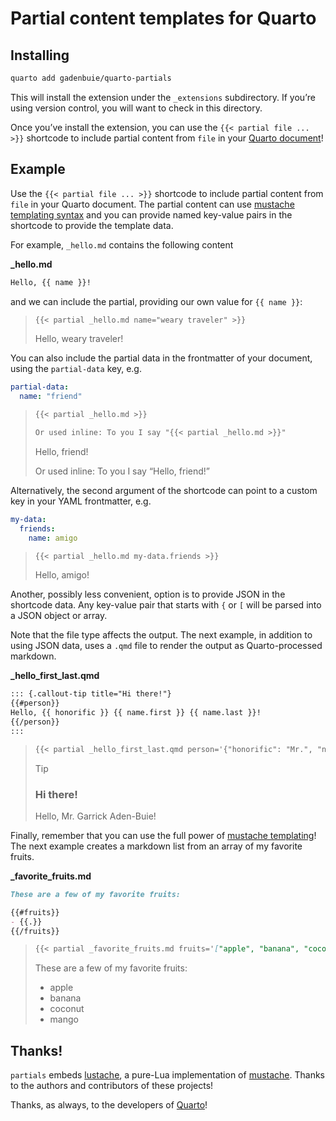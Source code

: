 # Partial content templates for Quarto


## Installing

``` bash
quarto add gadenbuie/quarto-partials
```

This will install the extension under the `_extensions` subdirectory. If
you’re using version control, you will want to check in this directory.

Once you’ve install the extension, you can use the
`{{< partial file ... >}}` shortcode to include partial content from
`file` in your [Quarto document](https://quarto.org)!

## Example

Use the `{{< partial file ... >}}` shortcode to include partial content
from `file` in your Quarto document. The partial content can use
[mustache templating syntax](https://mustache.github.io) and you can
provide named key-value pairs in the shortcode to provide the template
data.

For example, `_hello.md` contains the following content

<div class="code-with-filename">

**\_hello.md**

``` markdown
Hello, {{ name }}!
```

</div>

and we can include the partial, providing our own value for
`{{ name }}`:

> ``` markdown
> {{< partial _hello.md name="weary traveler" >}}
> ```
>
> Hello, weary traveler!

You can also include the partial data in the frontmatter of your
document, using the `partial-data` key, e.g. 

``` yaml
partial-data:
  name: "friend"
```

> ``` markdown
> {{< partial _hello.md >}}
>
> Or used inline: To you I say "{{< partial _hello.md >}}"
> ```
>
> Hello, friend!
>
> Or used inline: To you I say “Hello, friend!”

Alternatively, the second argument of the shortcode can point to a
custom key in your YAML frontmatter, e.g.

``` yaml
my-data:
  friends:
    name: amigo
```

> ``` markdown
> {{< partial _hello.md my-data.friends >}}
> ```
>
> Hello, amigo!

Another, possibly less convenient, option is to provide JSON in the
shortcode data. Any key-value pair that starts with `{` or `[` will be
parsed into a JSON object or array.

Note that the file type affects the output. The next example, in
addition to using JSON data, uses a `.qmd` file to render the output as
Quarto-processed markdown.

<div class="code-with-filename">

**\_hello_first_last.qmd**

``` markdown
::: {.callout-tip title="Hi there!"}
{{#person}}
Hello, {{ honorific }} {{ name.first }} {{ name.last }}!
{{/person}}
:::
```

</div>

> ``` markdown
> {{< partial _hello_first_last.qmd person='{"honorific": "Mr.", "name": {"first": "Garrick", "last": "Aden-Buie"}}' >}}
> ```
>
> > [!TIP]
> >
> > ### Hi there!
> >
> > Hello, Mr. Garrick Aden-Buie!

Finally, remember that you can use the full power of [mustache
templating](https://mustache.github.io)! The next example creates a
markdown list from an array of my favorite fruits.

<div class="code-with-filename">

**\_favorite_fruits.md**

``` markdown
These are a few of my favorite fruits:

{{#fruits}}
- {{.}}
{{/fruits}}
```

</div>

> ``` markdown
> {{< partial _favorite_fruits.md fruits='["apple", "banana", "coconut", "mango"]' >}}
> ```
>
> These are a few of my favorite fruits:
>
> - apple
> - banana
> - coconut
> - mango

## Thanks!

`partials` embeds [lustache](https://github.com/Olivine-Labs/lustache),
a pure-Lua implementation of [mustache](https://mustache.github.io).
Thanks to the authors and contributors of these projects!

Thanks, as always, to the developers of [Quarto](https://quarto.org)!
